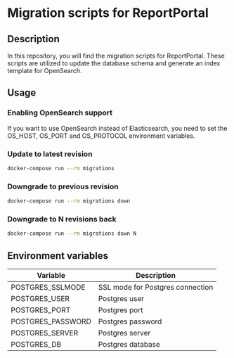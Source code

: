 # Migration scripts for ReportPortal

## Description

In this repository, you will find the migration scripts for ReportPortal.
These scripts are utilized to update the database schema and generate an index
template for OpenSearch.

## Usage

### Enabling OpenSearch support

If you want to use OpenSearch instead of Elasticsearch, you need to set
the OS_HOST, OS_PORT and OS_PROTOCOL environment variables.

### Update to latest revision

```sh
docker-compose run --rm migrations
```

### Downgrade to previous revision

```sh
docker-compose run --rm migrations down
```

### Downgrade to N revisions back

```sh
docker-compose run --rm migrations down N
```

## Environment variables

| Variable | Description |
|----------|-------------|
|POSTGRES_SSLMODE|SSL mode for Postgres connection|
|POSTGRES_USER|Postgres user|
|POSTGRES_PORT|Postgres port|
|POSTGRES_PASSWORD|Postgres password|
|POSTGRES_SERVER|Postgres server|
|POSTGRES_DB|Postgres database|
